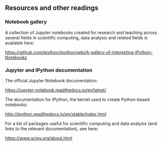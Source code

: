 ## Resources and other readings

### Notebook gallery

A collection of Jupyter notebooks created for research and teaching across several fields in scientific computing, data analysis and related fields is available here:

<https://github.com/ipython/ipython/wiki/A-gallery-of-interesting-IPython-Notebooks>

### Jupyter and IPython documentation

The official Jupyter Notebook documentation:

<https://jupyter-notebook.readthedocs.io/en/latest/>

The documentation for IPython, the kernel used to create Python-based notebooks:

<http://ipython.readthedocs.io/en/stable/index.html>

For a list of packages useful for scientific computing and data analysis (and links to the relevant documentation), see here:

<https://www.scipy.org/about.html>
